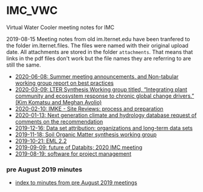 # IMC_VWC

Virtual Water Cooler meeting notes for IMC

2019-08-15 Meeting notes from old im.lternet.edu have been tranfered to the folder im.lternet.files. The files were named with their original upload date. All attachments are stored in the folder `attachments`. That means that links in the pdf files don't work but the file names they are referring to are still the same.

- [2020-06-08: Summer meeting announcements, and Non-tabular working group report on best practices](IMC_VWC_notes/IMC_VWC_2020-06-08.md) 
- [2020-03-09: LTER Synthesis Working group titled, “Integrating plant community and ecosystem response to chronic global change drivers.” (Kim Komatsu and Meghan Avolio)](IMC_VWC_notes/IMC_VWC_2020-03-09.md) 
- [2020-02-10: IMKE - Site Reviews: process and preparation](IMC_VWC_notes/IMC_VWC_2020-02-10.md) 
- [2020-01-13: Next generation climate and hydrology database request of comments on the recommendation](IMC_VWC_notes/IMC_VWC_2020-01-13.md) 
- [2019-12-16: Data set attribution: organizations and long-term data sets](IMC_VWC_notes/IMC_VWC_2019-12-16.md) 
- [2019-11-18: Soil Organic Matter synthesis working group](IMC_VWC_notes/IMC_VWC_2019-11-18.md) 
- [2019-10-21: EML 2.2](IMC_VWC_notes/IMC_VWC_2019-10-21.md) 
- [2019-09-09: future of Databits; 2020 IMC meeting](IMC_VWC_notes/IMC_VWC_2019-09-09.md) 
- [2019-08-19: software for project management](IMC_VWC_notes/IMC_VWC_2019-08-19.md) 

### pre August 2019 minutes

- [index to minutes from pre August 2019 meetings](im.lternet.files/README.md) 
